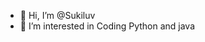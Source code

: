 - 👋 Hi, I’m @Sukiluv
- 👀 I’m interested in Coding Python and java 

<!---
Sukiluv/Sukiluv is a ✨ special ✨ repository because its `README.md` (this file) appears on your GitHub profile.
You can click the Preview link to take a look at your changes.
--->
